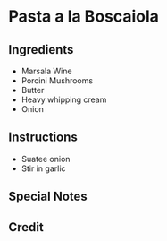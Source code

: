 # Pasta a la Boscaiola

## Ingredients
* Marsala Wine
* Porcini Mushrooms
* Butter
* Heavy whipping cream
* Onion

## Instructions
* Suatee onion
* Stir in garlic

## Special Notes

## Credit

